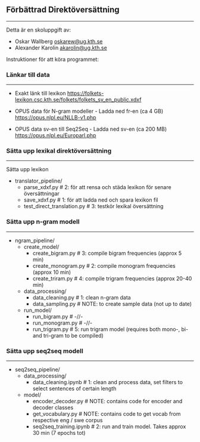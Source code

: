 
## Förbättrad Direktöversättning
___
Detta är en skoluppgift av:
- Oskar Wallberg oskarew@ug.kth.se
- Alexander Karolin akarolin@ug.kth.se

Instruktioner för att köra programmet:


### Länkar till data
___
* Exakt länk till lexikon
https://folkets-lexikon.csc.kth.se/folkets/folkets_sv_en_public.xdxf

* OPUS data för N-gram modeller - Ladda ned fr-en (ca 4 GB)
https://opus.nlpl.eu/NLLB-v1.php  

* OPUS data sv-en till Seq2Seq - Ladda ned sv-en (ca 200 MB)
https://opus.nlpl.eu/Europarl.php 


### Sätta upp lexikal direktöversättning
___
Sätta upp lexikon
* translator_pipeline/
    - parse_xdxf.py                 # 2: för att rensa och städa lexikon för senare översättningar
    - save_xdxf.py                  # 1: för att ladda ned och spara lexikon fil
    - test_direct_translation.py    # 3: testkör lexikal översättning


### Sätta upp n-gram modell
___
* ngram_pipeline/
    * create_model/
        - create_bigram.py      # 3: compile bigram frequencies (approx 5 min)
        - create_monogram.py    # 2: compile monogram frequencies (approx 10 min)
        - create_triram.py      # 4: compile trigram frequencies (approx 20-40 min)
    * data_processing/
        - data_cleaning.py      # 1: clean n-gram data
        - data_sampling.py      # NOTE: to create sample data (not up to date)
    * run_model/
        - run_bigram.py         # -//-
        - run_monogram.py       # -//-
        - run_trigram.py        # 5: run trigram model (requires both mono-, bi- and tri-gram to be compiled)


### Sätta upp seq2seq modell
___
* seq2seq_pipeline/
    * data_processing/
        - data_cleaning.ipynb           # 1: clean and process data, set filters to select sentences of certain length
    * model/
        - encoder_decoder.py            # NOTE: contains code for encoder and decoder classes
        - get_vocabulary.py             # NOTE: contains code to get vocab from respective eng / swe corpus
        - seq2seq_training.ipynb        # 2: run and train model. Takes approx 30 min (7 epochs tot)
